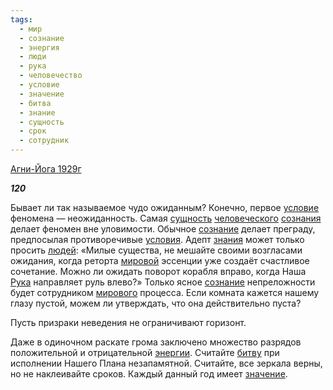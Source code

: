 ```yaml
---
tags:
  - мир
  - сознание
  - энергия
  - люди
  - рука
  - человечество
  - условие
  - значение
  - битва
  - знание
  - сущность
  - срок
  - сотрудник
---
```

[Агни-Йога 1929г](https://127.0.0.1:4002/agni/1929)

___120___

Бывает ли так называемое чудо ожиданным? Конечно, первое [условие](../../../tags/#условие) феномена — неожиданность. Самая [сущность](../../../tags/#сущность) [человеческого](../../../tags/#человечество) [сознания](../../../tags/#[сознание](../../../tags/#сознание)) делает феномен вне уловимости. Обычное [сознание](../../../tags/#сознание) делает преграду, предпосылая противоречивые [условия](../../../tags/#условие). Адепт [знания](../../../tags/#[знание](../../../tags/#знание)) может только просить [людей](../../../tags/#люди): «Милые существа, не мешайте своими возгласами ожидания, когда реторта [мировой](../../../tags/#мир) эссенции уже создаёт счастливое сочетание. Можно ли ожидать поворот корабля вправо, когда Наша [Рука](../../../tags/#рука) направляет руль влево?» Только ясное [сознание](../../../tags/#сознание) непреложности будет сотрудником [мирового](../../../tags/#мир) процесса. Если комната кажется нашему глазу пустой, можем ли утверждать, что она действительно пуста?   

Пусть призраки неведения не ограничивают горизонт.   

Даже в одиночном раскате грома заключено множество разрядов положительной и отрицательной [энергии](../../../tags/#энергия). Считайте [битву](../../../tags/#битва) при исполнении Нашего Плана незапамятной. Считайте, все зеркала верны, но не наклеивайте сроков. Каждый данный год имеет [значение](../../../tags/#значение). 